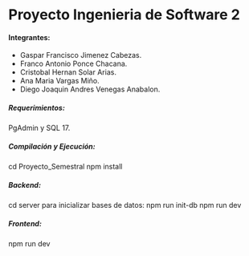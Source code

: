 # Proyecto Ingenieria de Software 2

#### Integrantes:
- Gaspar Francisco Jimenez Cabezas.
- Franco Antonio Ponce Chacana.
- Cristobal Hernan Solar Arias.
- Ana Maria Vargas Miño.
- Diego Joaquin Andres Venegas Anabalon.

##### Requerimientos:
PgAdmin y SQL 17.

##### Compilación y Ejecución:

cd Proyecto_Semestral
npm install

##### Backend:
cd server
para inicializar bases de datos: npm run init-db
npm run dev 

##### Frontend:
npm run dev 
